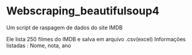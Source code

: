 # Webscraping_beautifulsoup4
 Um script de raspagem de dados do site IMDB

Ele lista 250 filmes do IMDB e salva em arquivo .csv(excel)
Informações listadas : Nome, nota, ano

